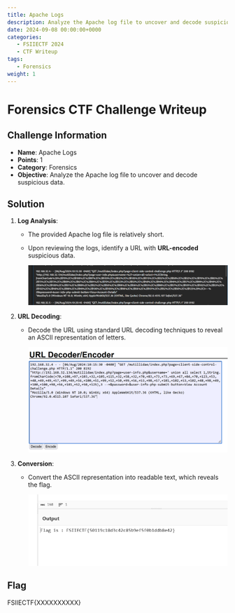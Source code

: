 ```yaml
---
title: Apache Logs
description: Analyze the Apache log file to uncover and decode suspicious data.
date: 2024-09-08 00:00:00+0000
categories:
   - FSIIECTF 2024
   - CTF Writeup
tags:
   - Forensics
weight: 1     
---
```

# Forensics CTF Challenge Writeup

## Challenge Information
- **Name**: Apache Logs
- **Points**: 1
- **Category**: Forensics
- **Objective**: Analyze the Apache log file to uncover and decode suspicious data.

## Solution
1. **Log Analysis**:
   - The provided Apache log file is relatively short.
   - Upon reviewing the logs, identify a URL with **URL-encoded** suspicious data.


      ![Found URL Encoding](<found url encoded.png>)

2. **URL Decoding**:
   - Decode the URL using standard URL decoding techniques to reveal an ASCII representation of letters.


      ![Decode URL Encoding](<decode url encoding.png>)

3. **Conversion**:
   - Convert the ASCII representation into readable text, which reveals the flag.


      ![Flag](flag.png)

## Flag
FSIIECTF{XXXXXXXXXX}
